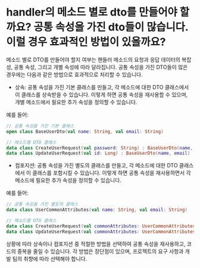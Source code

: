 # handler의 메소드 별로 dto를 만들어야 할까요? 공통 속성을 가진 dto들이 많습니다. 이럴 경우 효과적인 방법이 있을까요?

메소드 별로 DTO를 만들어야 할지 여부는 핸들러 메소드의 요청과 응답 데이터의 복잡성, 공통 속성, 그리고 개별 속성에 따라 달라집니다. 공통 속성을 가진 DTO들이 많은 경우에는 다음과 같은 방법으로 효과적으로 처리할 수 있습니다.

* 상속: 공통 속성을 가진 기본 클래스를 만들고, 각 메소드에 대한 DTO 클래스에서 이 클래스를 상속받을 수 있습니다. 이렇게 하면 공통 속성을 재사용할 수 있으며, 개별 메소드에서 필요한 추가 속성을 정의할 수 있습니다.

예를 들어:
```kotlin
// 공통 속성을 가진 기본 클래스
open class BaseUserDto(val name: String, val email: String)

// 메소드별 DTO 클래스
data class CreateUserRequest(val password: String) : BaseUserDto(name, email)
data class UpdateUserRequest(val id: Long) : BaseUserDto(name, email)
```

* 컴포지션: 공통 속성을 가진 별도의 클래스를 만들고, 각 메소드에 대한 DTO 클래스에서 이 클래스를 포함시킬 수 있습니다. 이렇게 하면 공통 속성을 재사용하면서 각 메소드에 필요한 추가 속성을 정의할 수 있습니다.

예를 들어:
```kotlin
// 공통 속성을 가진 별도의 클래스
data class UserCommonAttributes(val name: String, val email: String)

// 메소드별 DTO 클래스
data class CreateUserRequest(val commonAttributes: UserCommonAttributes, val password: String)
data class UpdateUserRequest(val commonAttributes: UserCommonAttributes, val id: Long)
```

상황에 따라 상속이나 컴포지션 중 적절한 방법을 선택하여 공통 속성을 재사용하고, 코드의 중복을 줄일 수 있습니다. 각 방법은 장단점이 있으며, 프로젝트의 요구 사항과 개발 팀의 취향에 따라 선택해야 합니다.
